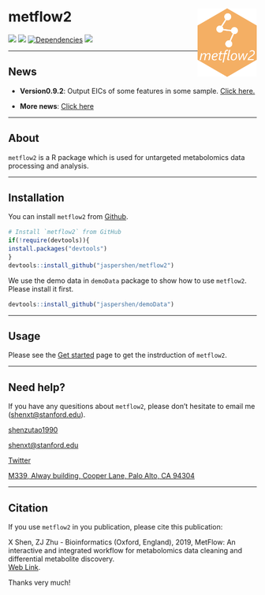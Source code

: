 <!-- README.md is generated from README.Rmd. Please edit that file -->

# metflow2 <img src="man/figures/logo.png" align="right" alt="" width="120" />

[![](https://www.r-pkg.org/badges/version/metflow2?color=green)](https://cran.r-project.org/package=metflow2)
[![](https://img.shields.io/github/languages/code-size/jaspershen/metflow2.svg)](https://github.com/jaspershen/metflow2)
[![Dependencies](https://tinyverse.netlify.com/badge/metflow2)](https://cran.r-project.org/package=metflow2)
[![](https://img.shields.io/badge/lifecycle-experimental-orange.svg)](https://www.tidyverse.org/lifecycle/#experimental)

-----
## **News**

* **Version0.9.2**: Output EICs of some features in some sample. [Click here.](https://jaspershen.github.io/metflow2/articles/version_0_9_2.html)

* **More news**: [Click here](https://jaspershen.github.io/metflow2/news/index.html)

------

## **About**

`metflow2` is a R package which is used for untargeted metabolomics data
processing and analysis.

-----

## **Installation**

You can install `metflow2` from
[Github](https://github.com/jaspershen/metflow2).

``` r
# Install `metflow2` from GitHub
if(!require(devtools)){
install.packages("devtools")
}
devtools::install_github("jaspershen/metflow2")
```

We use the demo data in `demoData` package to show how to use
`metflow2`. Please install it first.

``` r
devtools::install_github("jaspershen/demoData")
```

-----

## **Usage**

Please see the [Get
started](https://jaspershen.github.io/metflow2/articles/metflow2_instruction.html)
page to get the instrduction of `metflow2`.

-----

## **Need help?**

If you have any quesitions about `metflow2`, please don’t hesitate to
email me (<shenxt@stanford.edu>).

<i class="fa fa-weixin"></i>
[shenzutao1990](https://www.shenxt.info/files/wechat_QR.jpg)

<i class="fa fa-envelope"></i> <shenxt@stanford.edu>

<i class="fa fa-twitter"></i>
[Twitter](https://twitter.com/JasperShen1990)

<i class="fa fa-map-marker-alt"></i> [M339, Alway building, Cooper Lane,
Palo Alto,
CA 94304](https://www.google.com/maps/place/Alway+Building/@37.4322345,-122.1770883,17z/data=!3m1!4b1!4m5!3m4!1s0x808fa4d335c3be37:0x9057931f3b312c29!8m2!3d37.4322345!4d-122.1748996)

-----

## **Citation**

If you use `metflow2` in you publication, please cite this publication:

X Shen, ZJ Zhu - Bioinformatics (Oxford, England), 2019, MetFlow: An
interactive and integrated workflow for metabolomics data cleaning and
differential metabolite discovery.  
[Web
Link](https://www.researchgate.net/profile/Xiaotao_Shen/publication/330410794_MetFlow_An_Interactive_and_Integrated_Workflow_for_Metabolomics_Data_Cleaning_and_Differential_Metabolite_Discovery/links/5cb3ca7892851c8d22ec3a89/MetFlow-An-Interactive-and-Integrated-Workflow-for-Metabolomics-Data-Cleaning-and-Differential-Metabolite-Discovery.pdf).

Thanks very much\!
